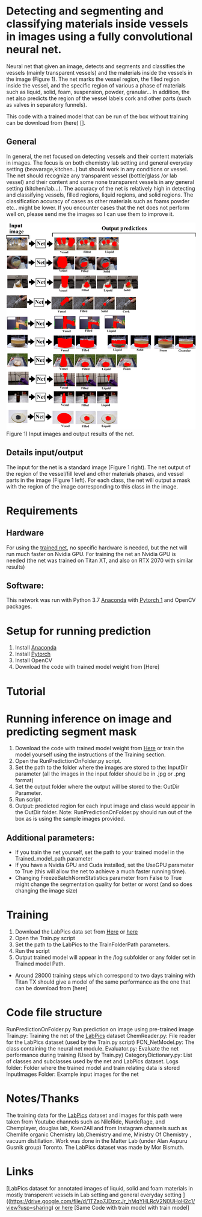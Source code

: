 ﻿# Detecting and segmenting and classifying materials inside vessels in images using a fully convolutional neural net.


Neural net that given an image, detects and segments and classifies the vessels (mainly transparent vessels) and the materials inside the vessels in the image (Figure 1). The net marks the vessel region, the filled region inside the vessel, and the specific region of various a phase of materials such as liquid, solid, foam, suspension, powder, granular... In addition, the net also predicts the region of the vessel labels cork and other parts (such as valves in separatory funnels).  


This code with a trained model that can be run of the box without training can be download from (here) [].
## General 
In general, the net focused on detecting vessels and their content materials in images. The focus is on both chemistry lab setting and general everyday setting (beavarage,kitchen..) but should work in any conditions or vessel. The net should recognize  any transparent vessel (bottle/glass /or lab vessel) and their content and some none transparent vessels in any general setting (kitchen/lab…). The accuracy of the net is relatively high in detecting and classifying vessels, filled regions, liquid regions, and solid regions. The classification accuracy of cases as other materials such as foams powder etc.. might be lower. If you encounter cases that the net does not perform well on, please send me the images so I can use them to improve it.


 ![](/Figure1.jpg)
Figure 1) Input images and output results of the net.
 


## Details input/output
The input for the net is a standard image (Figure 1 right).
The net output of the region of the vessel/fill level and other materials phases, and vessel parts in the image (Figure 1 left). For each class, the net will output a mask with the region of the image corresponding to this class in the image.








# Requirements
## Hardware
For using the [trained net](), no specific hardware is needed, but the net will run much faster on Nvidia GPU.
For training the net an Nvidia GPU is needed (the net was trained on Titan XT, and also on RTX 2070 with similar results)
## Software:
This network was run with Python 3.7 [Anaconda](https://www.anaconda.com/download/) with  [Pytorch 1](https://pytorch.org/) and OpenCV packages.




# Setup for running prediction
1) Install [Anaconda](https://www.anaconda.com/download/)
2) Install [Pytorch](https://pytorch.org/)
2) Install OpenCV
3) Download the code with trained model weight from [Here]


# Tutorial


# Running inference on image and predicting segment mask
1. Download the code with trained model weight from [Here]() or train the model yourself using the instructions of the Training section.
2. Open the RunPredictionOnFolder.py script.
3. Set the path to the folder where the images are stored to the: InputDir parameter (all the images in the input folder should be in .jpg or .png format)
4. Set the output folder where the output will be stored to the: OutDir Parameter.
5. Run script. 
6. Output: predicted region for each input image and class would appear in the OutDir folder. 
Note: RunPredictionOnFolder.py should run out of the box as is using the sample images provided.
  ## Additional parameters:
* If you train the net yourself, set the path to your  trained model  in the Trained_model_path parameter
*  If you have a Nvidia GPU and Cuda installed, set the UseGPU parameter to True (this will allow the net to achieve a much faster running time).
* Changing FreezeBatchNormStatistics parameter from False to True might change the segmentation quality for better or worst (and so does changing the image size)




# Training
1. Download the LabPics data set from [Here](https://drive.google.com/file/d/1TZao7JDzxcJr_hMqYHLRcV2N0UHoH2c1/view?usp=sharing) or [here](https://drive.google.com/file/d/1gfaM_6eZjtg7dkFShGl1gIfsXzj1KjIX/view?usp=sharing)
2. Open the Train.py script
3. Set the path to the LabPics to the TrainFolderPath parameters.
4. Run the script 
5. Output trained model will appear in the /log subfolder or any folder set in Trained model Path.


* Around 28000 training steps which correspond to two days training with Titan TX should give a model of the same performance as the one that can be download from [here]
# Code file structure
RunPredictionOnFolder.py Run prediction on image using pre-trained image
Train.py: Training the net of the [LabPics](https://drive.google.com/file/d/1TZao7JDzxcJr_hMqYHLRcV2N0UHoH2c1/view?usp=sharing) dataset
ChemReader.py: File reader for the LabPics dataset (used by the Train.py script)
FCN_NetModel.py: The class containing the neural net module.
Evaluator.py: Evaluate the net performance during training (Used by Train.py)
CategoryDictionary.py: List of classes and subclasses used by the net and LabPics dataset.
Logs folder: Folder where the trained model and train relating data is stored
InputImages Folder: Example input images for the net


# Notes/Thanks
The training data for the [LabPics](https://drive.google.com/file/d/1TZao7JDzxcJr_hMqYHLRcV2N0UHoH2c1/view?usp=sharing) dataset and images for this path were taken from Youtube channels such as NileRide, NurdeRage, and Chemplayer, douglas lab, Koen2All and from Instagram channels such as Chemlife organic Chemistry lab,Chemistry and me, Ministry Of Chemistry , vacuum distillation.
Work was done in the Matter Lab (under Alan Aspuru Gusnik group) Toronto.
The LabPics dataset was made by Mor Bismuth.

# Links
[LabPics dataset for annotated images of liquid, solid and foam materials in mostly transperent vessels in Lab setting and general everyday setting ]((https://drive.google.com/file/d/1TZao7JDzxcJr_hMqYHLRcV2N0UHoH2c1/view?usp=sharing) [or here](https://drive.google.com/file/d/1gfaM_6eZjtg7dkFShGl1gIfsXzj1KjIX/view?usp=sharing)
[Same Code with train model with train model]
